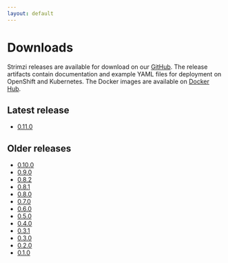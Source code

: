 ```yaml
---
layout: default
---
```


# Downloads

Strimzi releases are available for download on our [GitHub](https://github.com/strimzi/strimzi-kafka-operator). The release artifacts
contain documentation and example YAML files for deployment on OpenShift and Kubernetes. The Docker images are
available on [Docker Hub](https://hub.docker.com/u/strimzi/).

## Latest release

* [0.11.0](https://github.com/strimzi/strimzi-kafka-operator/releases/tag/0.11.0)

## Older releases

* [0.10.0](https://github.com/strimzi/strimzi-kafka-operator/releases/tag/0.10.0)
* [0.9.0](https://github.com/strimzi/strimzi-kafka-operator/releases/tag/0.9.0)
* [0.8.2](https://github.com/strimzi/strimzi-kafka-operator/releases/tag/0.8.2)
* [0.8.1](https://github.com/strimzi/strimzi-kafka-operator/releases/tag/0.8.1)
* [0.8.0](https://github.com/strimzi/strimzi-kafka-operator/releases/tag/0.8.0)
* [0.7.0](https://github.com/strimzi/strimzi-kafka-operator/releases/tag/0.7.0)
* [0.6.0](https://github.com/strimzi/strimzi-kafka-operator/releases/tag/0.6.0)
* [0.5.0](https://github.com/strimzi/strimzi-kafka-operator/releases/tag/0.5.0)
* [0.4.0](https://github.com/strimzi/strimzi-kafka-operator/releases/tag/0.4.0)
* [0.3.1](https://github.com/strimzi/strimzi-kafka-operator/releases/tag/0.3.1)
* [0.3.0](https://github.com/strimzi/strimzi-kafka-operator/releases/tag/0.3.0)
* [0.2.0](https://github.com/strimzi/strimzi-kafka-operator/releases/tag/0.2.0)
* [0.1.0](https://github.com/strimzi/strimzi-kafka-operator/releases/tag/0.1.0)
